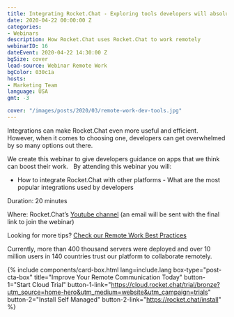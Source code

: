 ```yaml
---
title: Integrating Rocket.Chat - Exploring tools developers will absolutely need in 2020.
date: 2020-04-22 00:00:00 Z
categories:
- Webinars
description: How Rocket.Chat uses Rocket.Chat to work remotely
webinarID: 16
dateEvent: 2020-04-22 14:30:00 Z
bgSize: cover
lead-source: Webinar Remote Work
bgColor: 030c1a
hosts:
- Marketing Team
language: USA
gmt: -3

cover: "/images/posts/2020/03/remote-work-dev-tools.jpg"
---
```


Integrations can make Rocket.Chat even more useful and efficient. However, when it comes to choosing one, developers can get overwhelmed by so many options out there.

We create this webinar to give developers guidance on apps that we think can boost their work.  
By attending this webinar you will:

- How to integrate Rocket.Chat with other platforms - What are the most popular integrations used by developers

Duration: 20 minutes

Where: Rocket.Chat’s [Youtube channel](https://www.youtube.com/channel/UCin9nv7mUjoqrRiwrzS5UVQ) (an email will be sent with the final link to join the webinar)

Looking for more tips? [Check our Remote Work Best Practices](https://rocket.chat/remote-work)

Currently, more than 400 thousand servers were deployed and over 10 million users in 140 countries trust our platform to collaborate remotely.

{% include components/card-box.html lang=include.lang box-type="post-cta-box" title="Improve Your Remote Communication Today" button-1="Start Cloud Trial" button-1-link="https://cloud.rocket.chat/trial/bronze?utm_source=home-hero&utm_medium=website&utm_campaign=trials" button-2="Install Self Managed" button-2-link="https://rocket.chat/install" %}
